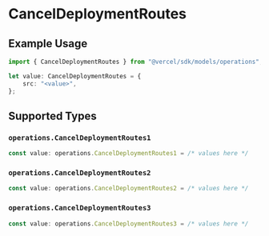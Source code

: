 # CancelDeploymentRoutes

## Example Usage

```typescript
import { CancelDeploymentRoutes } from "@vercel/sdk/models/operations";

let value: CancelDeploymentRoutes = {
    src: "<value>",
};
```

## Supported Types

### `operations.CancelDeploymentRoutes1`

```typescript
const value: operations.CancelDeploymentRoutes1 = /* values here */
```

### `operations.CancelDeploymentRoutes2`

```typescript
const value: operations.CancelDeploymentRoutes2 = /* values here */
```

### `operations.CancelDeploymentRoutes3`

```typescript
const value: operations.CancelDeploymentRoutes3 = /* values here */
```

